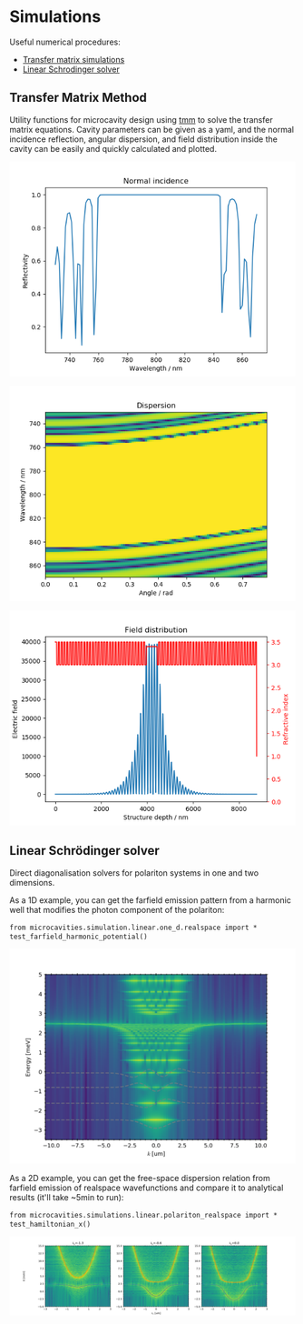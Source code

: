# Simulations
Useful numerical procedures:
- [Transfer matrix simulations](#transfer-matrix-method) 
- [Linear Schrodinger solver](#linear-schrdinger-solver)

## Transfer Matrix Method
Utility functions for microcavity design using [tmm](https://github.com/sbyrnes321/tmm) to solve the transfer matrix 
equations. Cavity parameters can be given as a yaml, and the normal incidence reflection, angular dispersion, and field 
distribution inside the cavity can be easily and quickly calculated and plotted.

![](figures/tmm_normalincidence.png)

![](figures/tmm_dispersion.png)

![](figures/tmm_fielddistribution.png)


## Linear Schrödinger solver
Direct diagonalisation solvers for polariton systems in one and two dimensions.

As a 1D example, you can get the farfield emission pattern from a harmonic well that modifies the photon component of the 
polariton:
```
from microcavities.simulation.linear.one_d.realspace import *
test_farfield_harmonic_potential()
```
![](figures/simulations_linear_1D_QHO.png)

As a 2D example, you can get the free-space dispersion relation from farfield emission of realspace wavefunctions and
compare it to analytical results (it'll take ~5min to run):
```
from microcavities.simulations.linear.polariton_realspace import *
test_hamiltonian_x()
```
![](figures/simulations_linear_2d_freespace.png)
